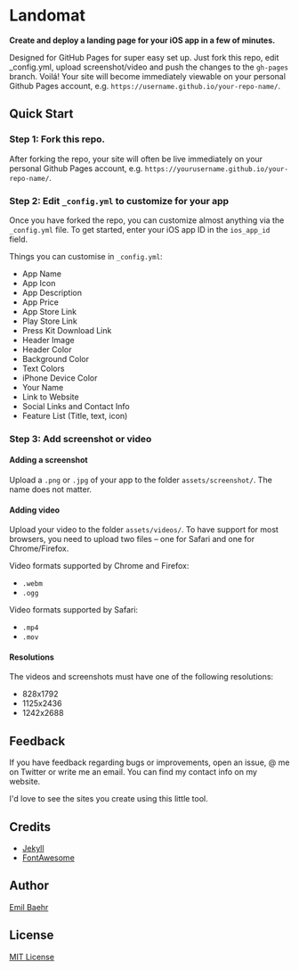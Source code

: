 # Landomat
**Create and deploy a landing page for your iOS app in a few of minutes.**

Designed for GitHub Pages for super easy set up. Just fork this repo, edit _config.yml, upload screenshot/video and push the changes to the `gh-pages` branch. Voilá! Your site will become immediately viewable on your personal Github Pages account, e.g. `https://username.github.io/your-repo-name/`.

## Quick Start

### Step 1: Fork this repo.
After forking the repo, your site will often be live immediately on your personal Github Pages account, e.g. `https://yourusername.github.io/your-repo-name/`.

### Step 2: Edit `_config.yml` to customize for your app
Once you have forked the repo, you can customize almost anything via the `_config.yml` file. To get started, enter your iOS app ID in the `ios_app_id` field.

Things you can customise in `_config.yml`:
- App Name
- App Icon
- App Description
- App Price
- App Store Link
- Play Store Link
- Press Kit Download Link
- Header Image
- Header Color
- Background Color
- Text Colors
- iPhone Device Color
- Your Name
- Link to Website
- Social Links and Contact Info
- Feature List (Title, text, icon)

### Step 3: Add screenshot or video

#### Adding a screenshot
Upload a `.png` or `.jpg` of your app to the folder `assets/screenshot/`. The name does not matter.

#### Adding video
Upload your video to the folder `assets/videos/`. To have support for most browsers, you need to upload two files – one for Safari and one for Chrome/Firefox.

Video formats supported by Chrome and Firefox:
- `.webm`
- `.ogg`

Video formats supported by Safari:
- `.mp4`
- `.mov`

#### Resolutions
The videos and screenshots must have one of the following resolutions:
- 828x1792
- 1125x2436
- 1242x2688


## Feedback
If you have feedback regarding bugs or improvements, open an issue, @ me on Twitter or write me an email. You can find my contact info on my website.

I'd love to see the sites you create using this little tool.

## Credits
- [Jekyll](https://github.com/jekyll/jekyll)
- [FontAwesome](https://fortawesome.github.io/Font-Awesome/)

## Author
[Emil Baehr](https://emilbaehr.com/)

## License
[MIT License](LICENSE)
